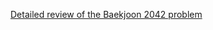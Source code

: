 [Detailed review of the Baekjoon 2042 problem](https://choicube84.github.io/study/2023/08/27/baekjoon_2042)
